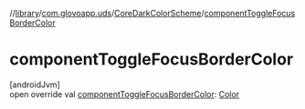 //[library](../../../index.md)/[com.glovoapp.uds](../index.md)/[CoreDarkColorScheme](index.md)/[componentToggleFocusBorderColor](component-toggle-focus-border-color.md)

# componentToggleFocusBorderColor

[androidJvm]\
open override val [componentToggleFocusBorderColor](component-toggle-focus-border-color.md): [Color](https://developer.android.com/reference/kotlin/androidx/compose/ui/graphics/Color.html)
